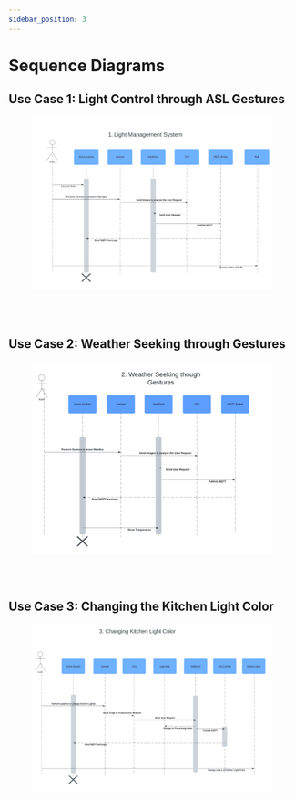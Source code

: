 ```yaml
---
sidebar_position: 3
---
```


# Sequence Diagrams

## Use Case 1: Light Control through ASL Gestures

<Figure caption={"Use Case 1. Light Control through ASL Gestures"}>

![Light Managment System](../../static/img/LightManagementSystem.png)

</Figure>  
<br>
<br>


## Use Case 2: Weather Seeking through Gestures

<Figure caption={"Use Case 2. Weather Seeking through Gestures"}>

![Weather Seeking through Gestures](../../static/img/WeatherSeekingthroughGestures.png)

</Figure>
<br>
<br>


## Use Case 3: Changing the Kitchen Light Color

<Figure caption={"Use Case 3. Changing the Kitchen Light Color"}>

![Changing the Kitchen Light Color](../../static/img/ChangingKitchenLightColor.png)

</Figure>
<br>
<br>








